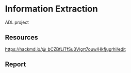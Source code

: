 # Information Extraction
ADL project


## Resources
https://hackmd.io/@_bCZBfLiTfSu3VIgrt7ouw/HkfjugrhI/edit 

## Report 

